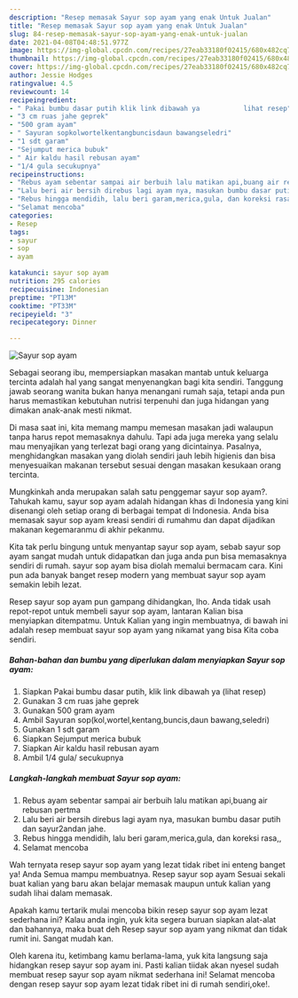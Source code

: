 ```yaml
---
description: "Resep memasak Sayur sop ayam yang enak Untuk Jualan"
title: "Resep memasak Sayur sop ayam yang enak Untuk Jualan"
slug: 84-resep-memasak-sayur-sop-ayam-yang-enak-untuk-jualan
date: 2021-04-08T04:48:51.977Z
image: https://img-global.cpcdn.com/recipes/27eab33180f02415/680x482cq70/sayur-sop-ayam-foto-resep-utama.jpg
thumbnail: https://img-global.cpcdn.com/recipes/27eab33180f02415/680x482cq70/sayur-sop-ayam-foto-resep-utama.jpg
cover: https://img-global.cpcdn.com/recipes/27eab33180f02415/680x482cq70/sayur-sop-ayam-foto-resep-utama.jpg
author: Jessie Hodges
ratingvalue: 4.5
reviewcount: 14
recipeingredient:
- " Pakai bumbu dasar putih klik link dibawah ya           lihat resep"
- "3 cm ruas jahe geprek"
- "500 gram ayam"
- " Sayuran sopkolwortelkentangbuncisdaun bawangseledri"
- "1 sdt garam"
- "Sejumput merica bubuk"
- " Air kaldu hasil rebusan ayam"
- "1/4 gula secukupnya"
recipeinstructions:
- "Rebus ayam sebentar sampai air berbuih lalu matikan api,buang air rebusan pertma"
- "Lalu beri air bersih direbus lagi ayam nya, masukan bumbu dasar putih dan sayur2andan jahe."
- "Rebus hingga mendidih, lalu beri garam,merica,gula, dan koreksi rasa,,"
- "Selamat mencoba"
categories:
- Resep
tags:
- sayur
- sop
- ayam

katakunci: sayur sop ayam 
nutrition: 295 calories
recipecuisine: Indonesian
preptime: "PT13M"
cooktime: "PT33M"
recipeyield: "3"
recipecategory: Dinner

---
```



![Sayur sop ayam](https://img-global.cpcdn.com/recipes/27eab33180f02415/680x482cq70/sayur-sop-ayam-foto-resep-utama.jpg)

Sebagai seorang ibu, mempersiapkan masakan mantab untuk keluarga tercinta adalah hal yang sangat menyenangkan bagi kita sendiri. Tanggung jawab seorang  wanita bukan hanya menangani rumah saja, tetapi anda pun harus memastikan kebutuhan nutrisi terpenuhi dan juga hidangan yang dimakan anak-anak mesti nikmat.

Di masa  saat ini, kita memang mampu memesan masakan jadi walaupun tanpa harus repot memasaknya dahulu. Tapi ada juga mereka yang selalu mau menyajikan yang terlezat bagi orang yang dicintainya. Pasalnya, menghidangkan masakan yang diolah sendiri jauh lebih higienis dan bisa menyesuaikan makanan tersebut sesuai dengan masakan kesukaan orang tercinta. 



Mungkinkah anda merupakan salah satu penggemar sayur sop ayam?. Tahukah kamu, sayur sop ayam adalah hidangan khas di Indonesia yang kini disenangi oleh setiap orang di berbagai tempat di Indonesia. Anda bisa memasak sayur sop ayam kreasi sendiri di rumahmu dan dapat dijadikan makanan kegemaranmu di akhir pekanmu.

Kita tak perlu bingung untuk menyantap sayur sop ayam, sebab sayur sop ayam sangat mudah untuk didapatkan dan juga anda pun bisa memasaknya sendiri di rumah. sayur sop ayam bisa diolah memalui bermacam cara. Kini pun ada banyak banget resep modern yang membuat sayur sop ayam semakin lebih lezat.

Resep sayur sop ayam pun gampang dihidangkan, lho. Anda tidak usah repot-repot untuk membeli sayur sop ayam, lantaran Kalian bisa menyiapkan ditempatmu. Untuk Kalian yang ingin membuatnya, di bawah ini adalah resep membuat sayur sop ayam yang nikamat yang bisa Kita coba sendiri.

<!--inarticleads1-->

##### Bahan-bahan dan bumbu yang diperlukan dalam menyiapkan Sayur sop ayam:

1. Siapkan  Pakai bumbu dasar putih, klik link dibawah ya           (lihat resep)
1. Gunakan 3 cm ruas jahe geprek
1. Gunakan 500 gram ayam
1. Ambil  Sayuran sop(kol,wortel,kentang,buncis,daun bawang,seledri)
1. Gunakan 1 sdt garam
1. Siapkan Sejumput merica bubuk
1. Siapkan  Air kaldu hasil rebusan ayam
1. Ambil 1/4 gula/ secukupnya




<!--inarticleads2-->

##### Langkah-langkah membuat Sayur sop ayam:

1. Rebus ayam sebentar sampai air berbuih lalu matikan api,buang air rebusan pertma
1. Lalu beri air bersih direbus lagi ayam nya, masukan bumbu dasar putih dan sayur2andan jahe.
1. Rebus hingga mendidih, lalu beri garam,merica,gula, dan koreksi rasa,,
1. Selamat mencoba




Wah ternyata resep sayur sop ayam yang lezat tidak ribet ini enteng banget ya! Anda Semua mampu membuatnya. Resep sayur sop ayam Sesuai sekali buat kalian yang baru akan belajar memasak maupun untuk kalian yang sudah lihai dalam memasak.

Apakah kamu tertarik mulai mencoba bikin resep sayur sop ayam lezat sederhana ini? Kalau anda ingin, yuk kita segera buruan siapkan alat-alat dan bahannya, maka buat deh Resep sayur sop ayam yang nikmat dan tidak rumit ini. Sangat mudah kan. 

Oleh karena itu, ketimbang kamu berlama-lama, yuk kita langsung saja hidangkan resep sayur sop ayam ini. Pasti kalian tiidak akan nyesel sudah membuat resep sayur sop ayam nikmat sederhana ini! Selamat mencoba dengan resep sayur sop ayam lezat tidak ribet ini di rumah sendiri,oke!.


